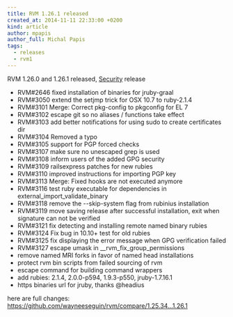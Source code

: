 ```yaml
---
title: RVM 1.26.1 released
created_at: 2014-11-11 22:33:00 +0200
kind: article
author: mpapis
author_full: Michal Papis
tags:
  - releases
  - rvm1
---
```


RVM 1.26.0 and 1.26.1 released, [Security](/rvm/security/) release

<!-- more -->

- RVM#2646 fixed installation of binaries for jruby-graal
- RVM#3050 extend the setjmp trick for OSX 10.7 to ruby-2.1.4
- RVM#3101 Merge: Correct pkg-config to pkgconfig for EL 7
- RVM#3102 escape git so no aliases / functions take effect
- RVM#3103 add better notifications for using sudo to create certificates dir
- RVM#3104 Removed a typo
- RVM#3105 support for PGP forced checks
- RVM#3107 make sure no unescaped grep is used
- RVM#3108 inform users of the added GPG security
- RVM#3109 railsexpress patches for new rubies
- RVM#3110 improved instructions for importing PGP key
- RVM#3113 Merge: Fixed hooks are not executed anymore
- RVM#3116 test ruby executable for dependencies in external_import_validate_binary
- RVM#3118 remove the --skip-system flag from rubinius installation
- RVM#3119 move saving release after successful installation, exit when signature can not be verified
- RVM#3121 fix detecting and installing remote named binary rubies
- RVM#3124 Fix bug in 10.10+ test for old rubies
- RVM#3125 fix displaying the error message when GPG verification failed
- RVM#3127 escape umask in __rvm_fix_group_permissions
- remove named MRI forks in favor of named head installations
- protect rvm bin scripts from failed sourcing of rvm
- escape command for building command wrappers
- add rubies: 2.1.4, 2.0.0-p594, 1.9.3-p550, jruby-1.7.16.1
- https binaries url for jruby, thanks @headius

here are full changes:
<https://github.com/wayneeseguin/rvm/compare/1.25.34...1.26.1>
